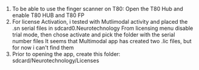 1) To be able to use the finger scanner on T80:
   Open the T80 Hub and enable T80 HUB and T80 FP
2) For license Activation, i tested with Mutlimodal activity and placed the .sn serial files in sdcard0.Neurotechnology
   From licensing menu disable trial mode, then chose activate and pick the folder with the serial number files
   It seems that Multimodal app has created two .lic files, but for now i can't find them
3) Prior to opening the app, create this folder: sdcard/Neurotechnology/Licenses

